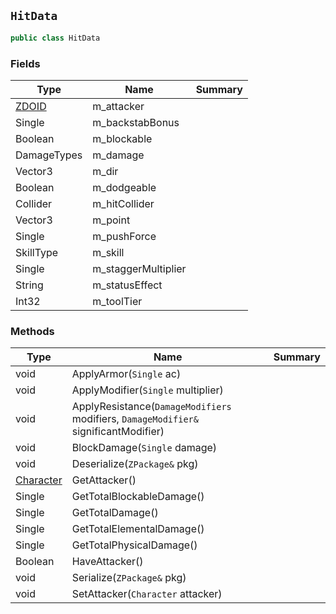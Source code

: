 ## `HitData`

```csharp
public class HitData

```

### Fields

| Type | Name | Summary | 
| --- | --- | --- | 
| [ZDOID](./ZDOID.md) | m_attacker |  | 
| Single | m_backstabBonus |  | 
| Boolean | m_blockable |  | 
| DamageTypes | m_damage |  | 
| Vector3 | m_dir |  | 
| Boolean | m_dodgeable |  | 
| Collider | m_hitCollider |  | 
| Vector3 | m_point |  | 
| Single | m_pushForce |  | 
| SkillType | m_skill |  | 
| Single | m_staggerMultiplier |  | 
| String | m_statusEffect |  | 
| Int32 | m_toolTier |  | 


### Methods

| Type | Name | Summary | 
| --- | --- | --- | 
| void | ApplyArmor(`Single` ac) |  | 
| void | ApplyModifier(`Single` multiplier) |  | 
| void | ApplyResistance(`DamageModifiers` modifiers, `DamageModifier&` significantModifier) |  | 
| void | BlockDamage(`Single` damage) |  | 
| void | Deserialize(`ZPackage&` pkg) |  | 
| [Character](./Character.md) | GetAttacker() |  | 
| Single | GetTotalBlockableDamage() |  | 
| Single | GetTotalDamage() |  | 
| Single | GetTotalElementalDamage() |  | 
| Single | GetTotalPhysicalDamage() |  | 
| Boolean | HaveAttacker() |  | 
| void | Serialize(`ZPackage&` pkg) |  | 
| void | SetAttacker(`Character` attacker) |  | 


